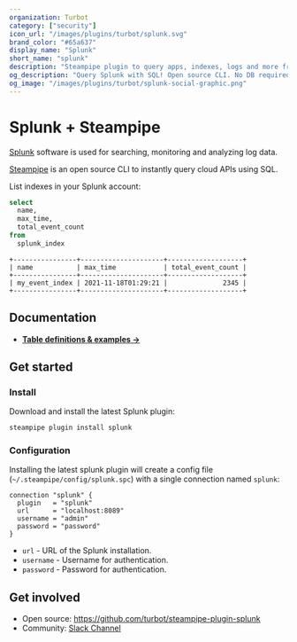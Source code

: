 ```yaml
---
organization: Turbot
category: ["security"]
icon_url: "/images/plugins/turbot/splunk.svg"
brand_color: "#65a637"
display_name: "Splunk"
short_name: "splunk"
description: "Steampipe plugin to query apps, indexes, logs and more from Splunk."
og_description: "Query Splunk with SQL! Open source CLI. No DB required."
og_image: "/images/plugins/turbot/splunk-social-graphic.png"
---
```


# Splunk + Steampipe

[Splunk](https://splunk.com) software is used for searching, monitoring and analyzing log data.

[Steampipe](https://steampipe.io) is an open source CLI to instantly query cloud APIs using SQL.

List indexes in your Splunk account:

```sql
select
  name,
  max_time,
  total_event_count
from
  splunk_index
```

```
+----------------+---------------------+-------------------+
| name           | max_time            | total_event_count |
+----------------+---------------------+-------------------+
| my_event_index | 2021-11-18T01:29:21 |              2345 |
+----------------+---------------------+-------------------+
```

## Documentation

- **[Table definitions & examples →](/plugins/turbot/splunk/tables)**

## Get started

### Install

Download and install the latest Splunk plugin:

```bash
steampipe plugin install splunk
```

### Configuration

Installing the latest splunk plugin will create a config file (`~/.steampipe/config/splunk.spc`) with a single connection named `splunk`:

```hcl
connection "splunk" {
  plugin   = "splunk"
  url      = "localhost:8089"
  username = "admin"
  password = "password"
}
```

- `url` - URL of the Splunk installation.
- `username` - Username for authentication.
- `password` - Password for authentication.


## Get involved

- Open source: https://github.com/turbot/steampipe-plugin-splunk
- Community: [Slack Channel](https://steampipe.io/community/join)
